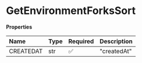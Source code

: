 # GetEnvironmentForksSort

**Properties**

| Name      | Type | Required | Description |
| :-------- | :--- | :------- | :---------- |
| CREATEDAT | str  | ✅       | "createdAt" |

<!-- This file was generated by liblab | https://liblab.com/ -->

